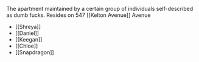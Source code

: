 The apartment maintained by a certain group of individuals self-described as dumb fucks. Resides on 547 [[Kelton Avenue]] Avenue

* [[Shreya]]
* [[Daniel]]
* [[Keegan]]
* [[Chloe]]
* [[Snapdragon]]